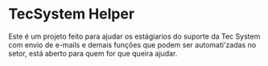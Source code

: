 <h1>TecSystem Helper</h1>
<p>Este é um projeto feito para ajudar os estágiarios do suporte da Tec System com envio de e-mails e demais funções que podem ser automati'zadas no setor, está aberto para quem for que queira ajudar.</p>
